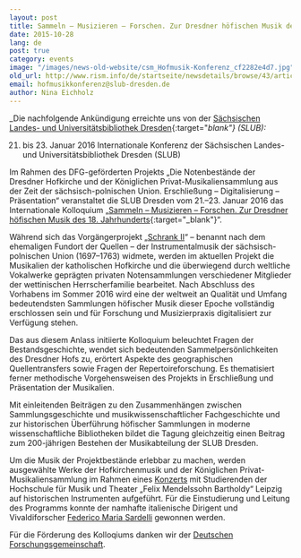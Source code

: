 ```yaml
---
layout: post
title: Sammeln – Musizieren – Forschen. Zur Dresdner höfischen Musik des 18. Jahrhunderts
date: 2015-10-28
lang: de
post: true
category: events
image: "/images/news-old-website/csm_Hofmusik-Konferenz_cf2282e4d7.jpg"
old_url: http://www.rism.info/de/startseite/newsdetails/browse/43/article/64/collecting-performing-exploring-dresdens-eighteenth-century-court-music.html
email: hofmusikkonferenz@slub-dresden.de
author: Nina Eichholz
---
```


_Die nachfolgende Ankündigung erreichte uns von der [Sächsischen Landes- und Universitätsbibliothek Dresden](http://www.slub-dresden.de/startseite/){:target="_blank"} (SLUB):_

21. bis 23. Januar 2016
Internationale Konferenz der Sächsischen Landes- und Universitätsbibliothek Dresden (SLUB)

Im Rahmen des DFG-geförderten Projekts „Die Notenbestände der Dresdner Hofkirche und der Königlichen Privat-Musikaliensammlung aus der Zeit der sächsisch-polnischen Union. Erschließung – Digitalisierung – Präsentation“ veranstaltet die SLUB Dresden vom 21.–23. Januar 2016 das Internationale Kolloquium „[Sammeln – Musizieren – Forschen. Zur Dresdner höfischen Musik des 18. Jahrhunderts](http://hofmusik.slub-dresden.de/themen/hofkirche-koenigliche-privat-musikaliensammlung/konferenz/){:target="_blank"}“.

Während sich das Vorgängerprojekt „[Schrank II](http://hofmusik.slub-dresden.de/themen/schrank-zwei/)“ – benannt nach dem ehemaligen Fundort der Quellen – der Instrumentalmusik der sächsisch-polnischen Union (1697–1763) widmete, werden im aktuellen Projekt die Musikalien der katholischen Hofkirche und die überwiegend durch weltliche Vokalwerke geprägten privaten Notensammlungen verschiedener Mitglieder der wettinischen Herrscherfamilie bearbeitet. Nach Abschluss des Vorhabens im Sommer 2016 wird eine der weltweit an Qualität und Umfang bedeutendsten Sammlungen höfischer Musik dieser Epoche vollständig erschlossen sein und für Forschung und Musizierpraxis digitalisiert zur Verfügung stehen.

Das aus diesem Anlass initiierte Kolloquium beleuchtet Fragen der Bestandsgeschichte, wendet sich bedeutenden Sammelpersönlichkeiten des Dresdner Hofs zu, erörtert Aspekte des geographischen Quellentransfers sowie Fragen der Repertoireforschung. Es thematisiert ferner methodische Vorgehensweisen des Projekts in Erschließung und Präsentation der Musikalien.

Mit einleitenden Beiträgen zu den Zusammenhängen zwischen Sammlungsgeschichte und musikwissenschaftlicher Fachgeschichte und zur historischen Überführung höfischer Sammlungen in moderne wissenschaftliche Bibliotheken bildet die Tagung gleichzeitig einen Beitrag zum 200-jährigen Bestehen der Musikabteilung der SLUB Dresden.

Um die Musik der Projektbestände erlebbar zu machen, werden ausgewählte Werke der Hofkirchenmusik und der Königlichen Privat-Musikaliensammlung im Rahmen eines [Konzerts](http://hofmusik.slub-dresden.de/themen/hofkirche-koenigliche-privat-musikaliensammlung/konferenz/konzert/) mit Studierenden der Hochschule für Musik und Theater „Felix Mendelssohn Bartholdy“ Leipzig auf historischen Instrumenten aufgeführt. Für die Einstudierung und Leitung des Programms konnte der namhafte italienische Dirigent und Vivaldiforscher [Federico Maria Sardelli](https://en.wikipedia.org/wiki/Federico_Maria_Sardelli "F. M. Sardelli - Wikipedia") gewonnen werden.

Für die Förderung des Kolloqiums danken wir der [Deutschen Forschungsgemeinschaft](http://www.dfg.de/ "DFG").